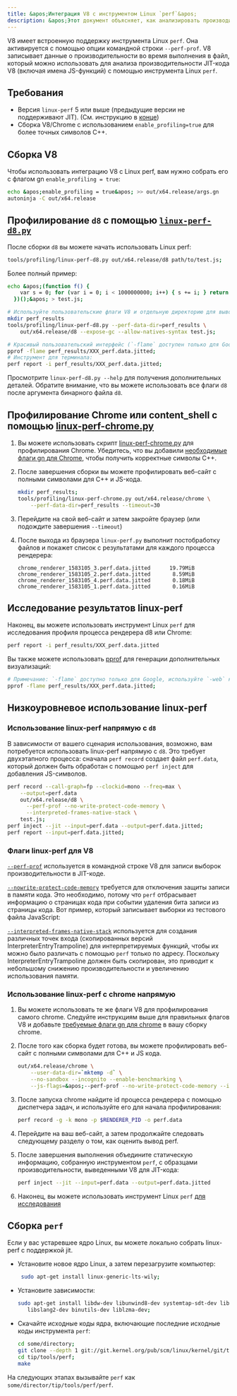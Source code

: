 ```yaml
---
title: &apos;Интеграция V8 с инструментом Linux `perf`&apos;
description: &apos;Этот документ объясняет, как анализировать производительность JIT-кода V8 с помощью инструмента Linux `perf`.&apos;
---
```

V8 имеет встроенную поддержку инструмента Linux `perf`. Она активируется с помощью опции командной строки `--perf-prof`.
V8 записывает данные о производительности во время выполнения в файл, который можно использовать для анализа производительности JIT-кода V8 (включая имена JS-функций) с помощью инструмента Linux `perf`.

## Требования

- Версия `linux-perf` 5 или выше (предыдущие версии не поддерживают JIT). (См. инструкцию в [конце](#build-perf))
- Сборка V8/Chrome с использованием `enable_profiling=true` для более точных символов C++.

## Сборка V8

Чтобы использовать интеграцию V8 с Linux perf, вам нужно собрать его с флагом gn `enable_profiling = true`:

```bash
echo &apos;enable_profiling = true&apos; >> out/x64.release/args.gn
autoninja -C out/x64.release
```

## Профилирование `d8` с помощью [`linux-perf-d8.py`](https://source.chromium.org/search?q=linux-perf-d8.py)

После сборки `d8` вы можете начать использовать Linux perf:

```bash
tools/profiling/linux-perf-d8.py out/x64.release/d8 path/to/test.js;
```

Более полный пример:

```bash
echo &apos;(function f() {
    var s = 0; for (var i = 0; i < 1000000000; i++) { s += i; } return s;
  })();&apos; > test.js;

# Используйте пользовательские флаги V8 и отдельную директорию для вывода для уменьшения беспорядка:
mkdir perf_results
tools/profiling/linux-perf-d8.py --perf-data-dir=perf_results \
    out/x64.release/d8 --expose-gc --allow-natives-syntax test.js;

# Красивый пользовательский интерфейс (`-flame` доступен только для Google, используйте `-web` как публичную альтернативу):
pprof -flame perf_results/XXX_perf.data.jitted;
# Инструмент для терминала:
perf report -i perf_results/XXX_perf.data.jitted;
```

Просмотрите `linux-perf-d8.py --help` для получения дополнительных деталей. Обратите внимание, что вы можете использовать все флаги `d8` после аргумента бинарного файла `d8`.


## Профилирование Chrome или content_shell с помощью [linux-perf-chrome.py](https://source.chromium.org/search?q=linux-perf-chrome.py)

1. Вы можете использовать скрипт [linux-perf-chrome.py](https://source.chromium.org/search?q=linux-perf-chrome.py) для профилирования Chrome. Убедитесь, что вы добавили [необходимые флаги gn для Chrome](https://chromium.googlesource.com/chromium/src/+/master/docs/profiling.md#General-checkout-setup), чтобы получить корректные символы C++.

1. После завершения сборки вы можете профилировать веб-сайт с полными символами для C++ и JS-кода.

    ```bash
    mkdir perf_results;
    tools/profiling/linux-perf-chrome.py out/x64.release/chrome \
        --perf-data-dir=perf_results --timeout=30
    ```

1. Перейдите на свой веб-сайт и затем закройте браузер (или подождите завершения `--timeout`)
1. После выхода из браузера `linux-perf.py` выполнит постобработку файлов и покажет список с результатами для каждого процесса рендерера:

   ```
   chrome_renderer_1583105_3.perf.data.jitted      19.79MiB
   chrome_renderer_1583105_2.perf.data.jitted       8.59MiB
   chrome_renderer_1583105_4.perf.data.jitted       0.18MiB
   chrome_renderer_1583105_1.perf.data.jitted       0.16MiB
   ```

## Исследование результатов linux-perf

Наконец, вы можете использовать инструмент Linux `perf` для исследования профиля процесса рендерера d8 или Chrome:

```bash
perf report -i perf_results/XXX_perf.data.jitted
```

Вы также можете использовать [pprof](https://github.com/google/pprof) для генерации дополнительных визуализаций:

```bash
# Примечание: `-flame` доступно только для Google, используйте `-web` как публичную альтернативу:
pprof -flame perf_results/XXX_perf.data.jitted;
```

## Низкоуровневое использование linux-perf

### Использование linux-perf напрямую с `d8`

В зависимости от вашего сценария использования, возможно, вам потребуется использовать linux-perf напрямую с `d8`.
Это требует двухэтапного процесса: сначала `perf record` создает файл `perf.data`, который должен быть обработан с помощью `perf inject` для добавления JS-символов.

``` bash
perf record --call-graph=fp --clockid=mono --freq=max \
    --output=perf.data
    out/x64.release/d8 \
      --perf-prof --no-write-protect-code-memory \
      --interpreted-frames-native-stack \
    test.js;
perf inject --jit --input=perf.data --output=perf.data.jitted;
perf report --input=perf.data.jitted;
```

### Флаги linux-perf для V8

[`--perf-prof`](https://source.chromium.org/search?q=FLAG_perf_prof) используется в командной строке V8 для записи выборок производительности в JIT-коде.

[`--nowrite-protect-code-memory`](https://source.chromium.org/search?q=FLAG_nowrite_protect_code_memory) требуется для отключения защиты записи в памяти кода. Это необходимо, потому что `perf` отбрасывает информацию о страницах кода при событии удаления бита записи из страницы кода. Вот пример, который записывает выборки из тестового файла JavaScript:

[`--interpreted-frames-native-stack`](https://source.chromium.org/search?q=FLAG_interpreted_frames_native_stack) используется для создания различных точек входа (скопированных версий InterpreterEntryTrampoline) для интерпретируемых функций, чтобы их можно было различать с помощью `perf` только по адресу. Поскольку InterpreterEntryTrampoline должен быть скопирован, это приводит к небольшому снижению производительности и увеличению использования памяти.


### Использование linux-perf с chrome напрямую

1. Вы можете использовать те же флаги V8 для профилирования самого chrome. Следуйте инструкциям выше для правильных флагов V8 и добавьте [требуемые флаги gn для chrome](https://chromium.googlesource.com/chromium/src/+/master/docs/profiling.md#General-checkout-setup) в вашу сборку chrome.

1. После того как сборка будет готова, вы можете профилировать веб-сайт с полными символами для C++ и JS кода.

    ```bash
    out/x64.release/chrome \
        --user-data-dir=`mktemp -d` \
        --no-sandbox --incognito --enable-benchmarking \
        --js-flags=&apos;--perf-prof --no-write-protect-code-memory --interpreted-frames-native-stack&apos;
    ```

1. После запуска chrome найдите id процесса рендерера с помощью диспетчера задач, и используйте его для начала профилирования:

    ```bash
    perf record -g -k mono -p $RENDERER_PID -o perf.data
    ```

1. Перейдите на ваш веб-сайт, а затем продолжайте следовать следующему разделу о том, как оценить вывод perf.

1. После завершения выполнения объедините статическую информацию, собранную инструментом `perf`, с образцами производительности, выведенными V8 для JIT-кода:

   ```bash
   perf inject --jit --input=perf.data --output=perf.data.jitted
   ```

1. Наконец, вы можете использовать инструмент Linux `perf` [для исследования](#Explore-linux-perf-results)

## Сборка `perf`

Если у вас устаревшее ядро Linux, вы можете локально собрать linux-perf с поддержкой jit.

- Установите новое ядро Linux, а затем перезагрузите компьютер:

  ```bash
   sudo apt-get install linux-generic-lts-wily;
  ```

- Установите зависимости:

  ```bash
  sudo apt-get install libdw-dev libunwind8-dev systemtap-sdt-dev libaudit-dev \
     libslang2-dev binutils-dev liblzma-dev;
  ```

- Скачайте исходные коды ядра, включающие последние исходные коды инструмента `perf`:

  ```bash
  cd some/directory;
  git clone --depth 1 git://git.kernel.org/pub/scm/linux/kernel/git/tip/tip.git;
  cd tip/tools/perf;
  make
  ```

На следующих этапах вызывайте `perf` как `some/director/tip/tools/perf/perf`.
